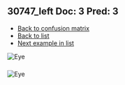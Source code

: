 ## 30747_left Doc: 3 Pred: 3
- [Back to confusion matrix](https://github.com/juliandewit/kaggle_retinopathy/blob/master/matrix.md)
- [Back to list](https://github.com/juliandewit/kaggle_retinopathy/blob/master/lists/33/list.md)
- [Next example in list](https://github.com/juliandewit/kaggle_retinopathy/blob/master/lists/33/30/30892_right.md)

![Eye](https://retinopaty.blob.core.windows.net/size1024/30747_left_3.jpeg)

### 

![Eye]()
